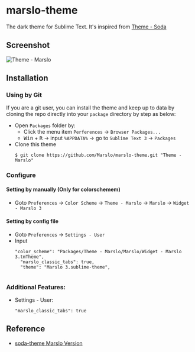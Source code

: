 marslo-theme
============

The dark theme for Sublime Text.
It's inspired from [Theme - Soda](https://github.com/buymeasoda/soda-theme/)

## Screenshot
![Theme - Marslo](https://github.com/Marslo/Sublime2-3/blob/master/Screenshot/soda-theme3_win_marslo_2.png?raw=true)

## Installation
### Using by Git
If you are a git user, you can install the theme and keep up to data by cloning the repo directly into your `package` directory by step as below:
- Open `Packages` folder by:
    - Click the menu item `Perferences` -> `Browser Packages...`
    - <kbd>Win</kbd> + <kbd>R</kbd> -> input `%APPDATA%` -> go to `Sublime Text 3` -> `Packages`
- Clone this theme
    <pre><code>$ git clone https://github.com/Marslo/marslo-theme.git "Theme - Marslo"</code></pre>

### Configure
#### Setting by manually (Only for colorschemem)
- Goto `Preferences` -> `Color Scheme` -> `Theme - Marslo` -> `Marslo` -> `Widget - Marslo 3`

#### Setting by config file
- Goto `Preferences` -> `Settings - User`
- Input
    <pre><code>"color_scheme": "Packages/Theme - Marslo/Marslo/Widget - Marslo 3.tmTheme",
    "marslo_classic_tabs": true,
    "theme": "Marslo 3.sublime-theme",
    </code></pre>

### Additional Features:
- Settings - User:
    <pre><code>"marslo_classic_tabs": true</code></pre>

## Reference
- [soda-theme Marslo Version](https://github.com/Marslo/soda-theme)
